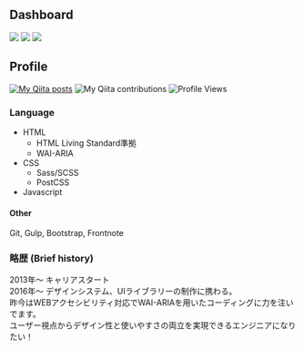 ## Dashboard

![](http://github-profile-summary-cards.vercel.app/api/cards/profile-details?username=H-Manny&theme=monokai)
![](http://github-profile-summary-cards.vercel.app/api/cards/most-commit-language?username=H-Manny&theme=monokai)
![](http://github-profile-summary-cards.vercel.app/api/cards/stats?username=H-Manny&theme=monokai)

## Profile

[![My Qiita posts](https://qiita-badge.apiapi.app/s/maniwac/posts.svg)](http://qiita.com/maniwac)
![My Qiita contributions](https://qiita-badge.apiapi.app/s/maniwac/contributions.svg)
![Profile Views](https://komarev.com/ghpvc/?username=H-Manny&color=red)

### Language
- HTML
  - HTML Living Standard準拠
  - WAI-ARIA
- CSS
  - Sass/SCSS
  - PostCSS
- Javascript

#### Other
Git, Gulp, Bootstrap, Frontnote

### 略歴 (Brief history)
2013年〜 キャリアスタート<br>
2016年〜 デザインシステム、UIライブラリーの制作に携わる。<br>
昨今はWEBアクセシビリティ対応でWAI-ARIAを用いたコーディングに力を注いでます。<br>
ユーザー視点からデザイン性と使いやすさの両立を実現できるエンジニアになりたい！


<!---
H-Manny/H-Manny is a ✨ special ✨ repository because its `README.md` (this file) appears on your GitHub profile.
You can click the Preview link to take a look at your changes.
--->

